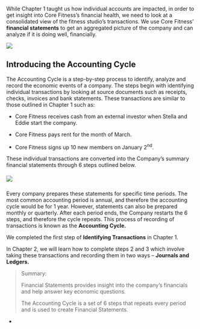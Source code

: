 While Chapter 1 taught us how individual accounts are impacted, in order to get insight into Core Fitness’s financial health, we need to look at a consolidated view of the fitness studio’s transactions. We use Core Fitness’ **financial statements** to get an aggregated picture of the company and can analyze if it is doing well, financially.

![](./Chapter_2_Recording_accounting_transactions/media/00_Introduction/image2.png)

## Introducing the Accounting Cycle

The Accounting Cycle is a step-by-step process to identify, analyze and record the economic events of a company. The steps begin with identifying individual transactions by looking at source documents such as receipts, checks, invoices and bank statements. These transactions are similar to those outlined in Chapter 1 such as:

  - Core Fitness receives cash from an external investor when Stella and Eddie start the company.

  - Core Fitness pays rent for the month of March.

  - Core Fitness signs up 10 new members on January 2<sup>nd</sup>.

These individual transactions are converted into the Company’s summary financial statements through 6 steps outlined below.

##### ![](./Chapter_2_Recording_accounting_transactions/documents/resources/accounting_cycle.svg)

Every company prepares these statements for specific time periods. The most common accounting period is annual, and therefore the accounting cycle would be for 1 year. However, statements can also be prepared monthly or quarterly. After each period ends, the Company restarts the 6 steps, and therefore the cycle repeats. This process of recording of transactions is known as the **Accounting Cycle.**

We completed the first step of **Identifying Transactions** in Chapter 1.

In Chapter 2, we will learn how to complete steps 2 and 3 which involve taking these transactions and recording them in two ways – **Journals and Ledgers.**

> Summary:
> 
> Financial Statements provides insight into the company’s financials and help answer key economic questions.
> 
> The Accounting Cycle is a set of 6 steps that repeats every period and is used to create Financial Statements.

  - 
